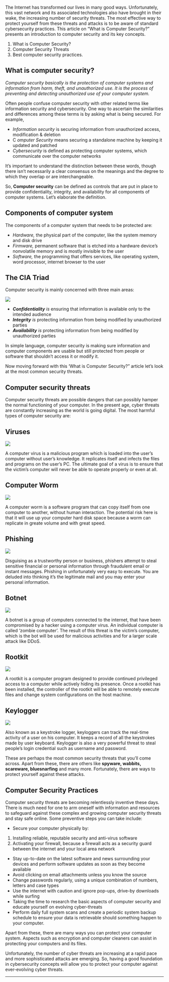
The Internet has transformed our lives in many good ways. Unfortunately, this vast network and its associated technologies also have brought in their wake, the increasing number of security threats. The most effective way to protect yourself from these threats and attacks is to be aware of standard cybersecurity practices. This article on “What is Computer Security?” presents an introduction to computer security and its key concepts.

1. What is Computer Security?
2. Computer Security Threats
3. Best computer security practices.

## What is computer security?

*Computer security basically is the protection of computer systems and information from harm, theft, and unauthorized use. It is the process of preventing and detecting unauthorized use of your computer system.*

Often people confuse computer security with other related terms like information security and cybersecurity. One way to ascertain the similarities and differences among these terms is by asking what is being secured. For example,

- *Information security* is securing information from unauthorized access, modification & deletion
- C *omputer Security* means securing a standalone machine by keeping it updated and patched
- *Cybersecurity* is defined as protecting computer systems, which communicate over the computer networks

It’s important to understand the distinction between these words, though there isn’t necessarily a clear consensus on the meanings and the degree to which they overlap or are interchangeable.

So, **Computer security** can be defined as controls that are put in place to provide confidentiality, integrity, and availability for all components of computer systems. Let’s elaborate the definition.

## Components of computer system

The components of a computer system that needs to be protected are:

- *Hardware,* the physical part of the computer, like the system memory and disk drive
- *Firmware,* permanent software that is etched into a hardware device’s nonvolatile memory and is mostly invisible to the user
- *Software,* the programming that offers services, like operating system, word processor, internet browser to the user

## The CIA Triad

Computer security is mainly concerned with three main areas:

![](https://miro.medium.com/v2/resize:fit:640/format:webp/1*p_NYzhEESut7g8hxqapEdA.png)

- ***Confidentiality*** *is* ensuring that information is available only to the intended audience
- ***Integrity*** *is* protecting information from being modified by unauthorized parties
- ***Availability*** *is* protecting information from being modified by unauthorized parties

In simple language, computer security is making sure information and computer components are usable but still protected from people or software that shouldn’t access it or modify it.

Now moving forward with this ‘What is Computer Security?” article let’s look at the most common security threats.

## Computer security threats

Computer security threats are possible dangers that can possibly hamper the normal functioning of your computer. In the present age, cyber threats are constantly increasing as the world is going digital. The most harmful types of computer security are:

## Viruses

![](https://miro.medium.com/v2/resize:fit:640/format:webp/1*_SdKVLUOtdP3Kb4Mw_KNag.png)

A computer virus is a malicious program which is loaded into the user’s computer without user’s knowledge. It replicates itself and infects the files and programs on the user’s PC. The ultimate goal of a virus is to ensure that the victim’s computer will never be able to operate properly or even at all.

## Computer Worm

![](https://miro.medium.com/v2/resize:fit:640/format:webp/1*IdLmPFThJ2opjJ4laXscYQ.png)

A computer worm is a software program that can copy itself from one computer to another, without human interaction. The potential risk here is that it will use up your computer hard disk space because a worm can replicate in greate volume and with great speed.

## Phishing

![](https://miro.medium.com/v2/resize:fit:640/format:webp/1*rzioMpW9NDDCgYEjhlZy2g.png)

Disguising as a trustworthy person or business, phishers attempt to steal sensitive financial or personal information through fraudulent email or instant messages. Phishing in unfortunately very easy to execute. You are deluded into thinking it’s the legitimate mail and you may enter your personal information.

## Botnet

![](https://miro.medium.com/v2/resize:fit:640/format:webp/1*fmEPaxsNJu6NmW0Ngmk0LQ.png)

A botnet is a group of computers connected to the internet, that have been compromised by a hacker using a computer virus. An individual computer is called ‘zombie computer’. The result of this threat is the victim’s computer, which is the bot will be used for malicious activities and for a larger scale attack like DDoS.

## Rootkit

![](https://miro.medium.com/v2/resize:fit:640/format:webp/1*7YCr7JOUYdKtJR7t2AHo-Q.png)

A rootkit is a computer program designed to provide continued privileged access to a computer while actively hiding its presence. Once a rootkit has been installed, the controller of the rootkit will be able to remotely execute files and change system configurations on the host machine.

## Keylogger

![](https://miro.medium.com/v2/resize:fit:640/format:webp/1*SCsfG8pk5rkL5hDbjXxZww.png)

Also known as a keystroke logger, keyloggers can track the real-time activity of a user on his computer. It keeps a record of all the keystrokes made by user keyboard. Keylogger is also a very powerful threat to steal people’s login credential such as username and password.

These are perhaps the most common security threats that you’ll come across. Apart from these, there are others like **spyware, wabbits, scareware, bluesnarfing** and many more. Fortunately, there are ways to protect yourself against these attacks.

## Computer Security Practices

Computer security threats are becoming relentlessly inventive these days. There is much need for one to arm oneself with information and resources to safeguard against these complex and growing computer security threats and stay safe online. Some preventive steps you can take include:

- Secure your computer physically by:
1. Installing reliable, reputable security and anti-virus software
2. Activating your firewall, because a firewall acts as a security guard between the internet and your local area network
- Stay up-to-date on the latest software and news surrounding your devices and perform software updates as soon as they become available
- Avoid clicking on email attachments unless you know the source
- Change passwords regularly, using a unique combination of numbers, letters and case types
- Use the internet with caution and ignore pop-ups, drive-by downloads while surfing
- Taking the time to research the basic aspects of computer security and educate yourself on evolving cyber-threats
- Perform daily full system scans and create a periodic system backup schedule to ensure your data is retrievable should something happen to your computer.

Apart from these, there are many ways you can protect your computer system. Aspects such as encryption and computer cleaners can assist in protecting your computers and its files.

Unfortunately, the number of cyber threats are increasing at a rapid pace and more sophisticated attacks are emerging. So, having a good foundation in cybersecurity concepts will allow you to protect your computer against ever-evolving cyber threats.

---